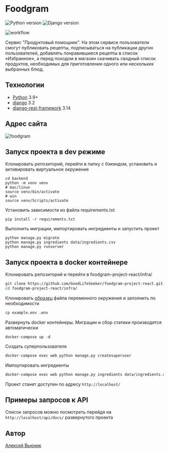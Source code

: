 # Foodgram
![Python version](https://img.shields.io/badge/python-3.9-yellow) ![Django version](https://img.shields.io/badge/django-3.2-red)

![workflow](https://github.com/HelloAgni/foodgram-project-react/actions/workflows/foodgram_workflow.yml/badge.svg)

Сервис "Продуктовый помощник". На этом сервисе пользователи смогут публиковать рецепты, подписываться на публикации других пользователей, добавлять понравившиеся рецепты в список «Избранное», а перед походом в магазин скачивать сводный список продуктов, необходимых для приготовления одного или нескольких выбранных блюд.


## Технологии

- [Python](https://www.python.org/) 3.9+
- [django](https://github.com/django/django) 3.2
- [django-rest-framework](https://github.com/encode/django-rest-framework)
  3.14

## Адрес сайта

![foodgram](https://www.doubleicefoodgram.hopto.org/)

## Запуск проекта в dev режиме

Клонировать репозиторий, перейти в папку с бэкендом, установить и активировать виртуальное окружение

```
cd backend
python -m venv venv
# mac/linux
source venv/bin/activate
# win
source venv/Scripts/activate 
``` 

Установить зависимости из файла requirements.txt

```
pip install -r requirements.txt
``` 

Выполнить миграции, импортировать ингредиенты и запустить проект

```
python manage.py migrate
python manage.py ingredients data/ingredients.csv
python manage.py runserver
``` 

## Запуск проекта в docker контейнере

Клонировать репозиторий и перейти в foodgram-project-react/infra/

```bash
git clone https://github.com/GoodLifeSeeker/foodgram-project-react.git
cd foodgram-project-react/infra/
``` 

Клонировать [образец](/infra/example.env) файла переменного окружения и заполнить по необходимости

```bash
cp example.env .env
``` 

Развернуть docker контейнеры. Миграции и сбор статики производятся автоматически

```
docker-compose up -d
``` 

Создать суперпользователя

```bash
docker-compose exec web python manage.py createsuperuser
```

Импортировать ингредиенты

```bash
docker-compose exec web python manage.py ingredients data/ingredients.csv
```

Проект станет доступен по адресу `http://localhost/`

## Примеры запросов к API

Список запросов можно посмотреть перейдя на `http://localhost/api/docs/` развернутого проекта

## Автор
[Алексей Вьюник](https://github.com/GoodLifeSeeker)
